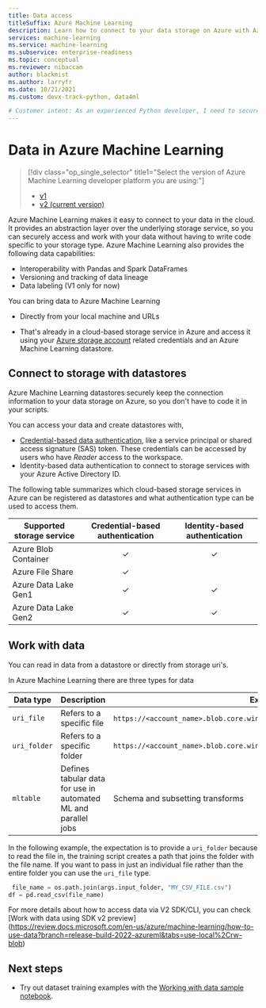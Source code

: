 ```yaml
---
title: Data access
titleSuffix: Azure Machine Learning
description: Learn how to connect to your data storage on Azure with Azure Machine Learning.
services: machine-learning
ms.service: machine-learning
ms.subservice: enterprise-readiness
ms.topic: conceptual
ms.reviewer: nibaccam
author: blackmist
ms.author: larryfr
ms.date: 10/21/2021
ms.custom: devx-track-python, data4ml

# Customer intent: As an experienced Python developer, I need to securely access my data in my Azure storage solutions and use it to accomplish my machine learning tasks.
---
```


# Data in Azure Machine Learning

> [!div class="op_single_selector" title1="Select the version of Azure Machine Learning developer platform you are using:"]
> * [v1](./v1/concept-data.md)
> * [v2 (current version)](concept-data.md)

Azure Machine Learning makes it easy to connect to your data in the cloud. It provides an abstraction layer over the underlying storage service, so you can securely access and work with your data without having to write code specific to your storage type. Azure Machine Learning also provides the following data capabilities:

*    Interoperability with Pandas and Spark DataFrames
*    Versioning and tracking of data lineage
*    Data labeling (V1 only for now)

You can bring data to Azure Machine Learning 

* Directly from your local machine and URLs

* That's already in a cloud-based storage service in Azure and access it using your [Azure storage account](../storage/common/storage-account-create.md?tabs=azure-portal) related credentials and an Azure Machine Learning datastore.

<a name="datastores"></a>
## Connect to storage with datastores

Azure Machine Learning datastores securely keep the connection information to your data storage on Azure, so you don't have to code it in your scripts. 

You can access your data and create datastores with, 
* [Credential-based data authentication](how-to-access-data.md), like a service principal or shared access signature (SAS) token. These credentials can be accessed by users who have *Reader* access to the workspace. 
* Identity-based data authentication to connect to storage services with your Azure Active Directory ID. 

The following table summarizes which cloud-based storage services in Azure can be registered as datastores and what authentication type can be used to access them. 

Supported storage service | Credential-based authentication | Identity-based authentication
|---|:----:|:---:|
Azure Blob Container| ✓ | ✓|
Azure File Share| ✓ | |
Azure Data Lake Gen1 | ✓ | ✓|
Azure Data Lake Gen2| ✓ | ✓|


## Work with data

You can read in data from a datastore or directly from storage uri's. 

In Azure Machine Learning there are three types for data

Data type | Description | Example
---|------|---
`uri_file` | Refers to a specific file | `https://<account_name>.blob.core.windows.net/<container_name>/path/file.csv`.
`uri_folder`| Refers to a specific folder |`https://<account_name>.blob.core.windows.net/<container_name>/path`
`mltable` |Defines tabular data for use in automated ML and parallel jobs| Schema and subsetting transforms

In the following example, the expectation is to provide a `uri_folder` because to read the file in, the training script creates a path that joins the folder with the file name. If you want to pass in just an individual file rather than the entire folder you can use the `uri_file` type.

```python
 file_name = os.path.join(args.input_folder, "MY_CSV_FILE.csv") 
df = pd.read_csv(file_name)
```
For more details about how to access data via V2 SDK/CLI, you can check [Work with data using SDK v2 preview] (https://review.docs.microsoft.com/en-us/azure/machine-learning/how-to-use-data?branch=release-build-2022-azureml&tabs=use-local%2Crw-blob)


## Next steps 

+ Try out dataset training examples with the [Working with data sample notebook](https://github.com/Azure/azureml-examples/blob/samuel100/mltable/sdk/assets/data/working_with_uris.ipynb).
